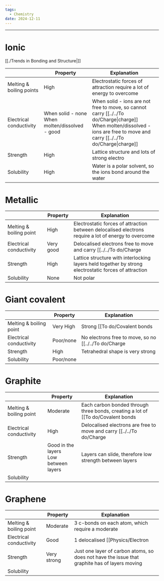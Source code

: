 ```yaml
---
tags:
  - Chemistry
date: 2024-12-11
---
```

---  
# Ionic  
[[./Trends in Bonding and Structure|]]  
  
|                          | Property                                          | Explanation                                                                                                                                                          |  
| ------------------------ | ------------------------------------------------- | -------------------------------------------------------------------------------------------------------------------------------------------------------------------- |  
| Melting & boiling points | High                                              | Electrostatic forces of attraction require a lot of energy to overcome                                                                                               |  
| Electrical conductivity  | When solid - none<br>When molten/dissolved - good | When solid - ions are not free to move, so cannot carry [[../../To do/Charge\|charge]]<br>When molten/dissolved - ions are free to move and carry [[../../To do/Charge\|charge]] |  
| Strength                 | High                                              | Lattice structure and lots of strong electro                                                                                                                         |  
| Solubility               | High                                              | Water is a polar solvent, so the ions bond around the water                                                                                                          |  
# Metallic  
  
|                         | Property  | Explanation                                                                                           |  
| ----------------------- | --------- | ----------------------------------------------------------------------------------------------------- |  
| Melting & boiling point | High      | Electrostatic forces of attraction between delocalised electrons require a lot of energy to overcome  |  
| Electrical conductivity | Very good | Delocalised electrons free to move and carry [[../../To do/Charge|charge]]                                                   |  
| Strength                | High      | Lattice structure with interlocking layers held together by strong electrostatic forces of attraction |  
| Solubility              | None      | Not polar                                                                                             |  
# Giant covalent  
  
|                         | Property  | Explanation                                                                   |  
| ----------------------- | --------- | ----------------------------------------------------------------------------- |  
| Melting & boiling point | Very High | Strong [[To do/Covalent bonds|covalent bonds]] - 4 on each carbon - require lots of energy to overcome |  
| Electrical conductivity | Poor/none | No electrons free to move, so no [[../../To do/Charge|charge]] can flow                              |  
| Strength                | High      | Tetrahedral shape is very strong                                              |  
| Solubility              | Poor/none |                                                                               |  
# Graphite  
  
|                         | Property                                 | Explanation                                                                                                       |  
| ----------------------- | ---------------------------------------- | ----------------------------------------------------------------------------------------------------------------- |  
| Melting & boiling point | Moderate                                 | Each carbon bonded through three bonds, creating a lot of [[To do/Covalent bonds|covalent bonds]] that require a lot of energy to overcome |  
| Electrical conductivity | High                                     | Delocalised electrons are free to move and carry [[../../To do/Charge|charge]]                                                           |  
| Strength                | Good in the layers<br>Low between layers | Layers can slide, therefore low strength between layers                                                           |  
| Solubility              |                                          |                                                                                                                   |  
  
# Graphene  
  
|                         | Property    | Explanation                                                                                   |  
| ----------------------- | ----------- | --------------------------------------------------------------------------------------------- |  
| Melting & boiling point | Moderate    | 3 c-bonds on each atom, which require a moderate                                              |  
| Electrical conductivity | Good        | 1 delocalised [[Physics/Electron|electron]] per carbon atom can move freely and carry [[../../To do/Charge|charge]]                       |  
| Strength                | Very strong | Just one layer of carbon atoms, so does not have the issue that graphite has of layers moving |  
| Solubility              |             |                                                                                               |  
